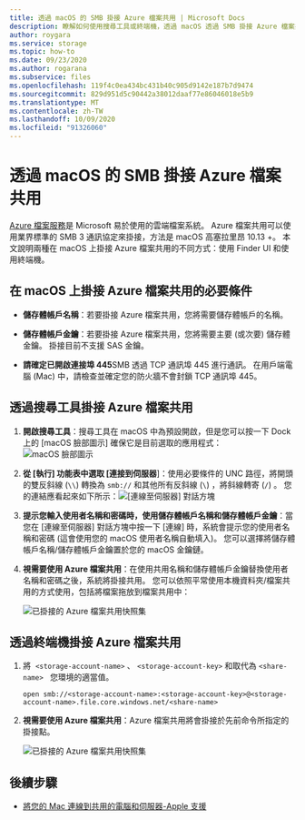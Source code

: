 ```yaml
---
title: 透過 macOS 的 SMB 掛接 Azure 檔案共用 | Microsoft Docs
description: 瞭解如何使用搜尋工具或終端機，透過 macOS 透過 SMB 掛接 Azure 檔案共用。 Azure 檔案服務是 Microsoft 易於使用的雲端檔案系統。
author: roygara
ms.service: storage
ms.topic: how-to
ms.date: 09/23/2020
ms.author: rogarana
ms.subservice: files
ms.openlocfilehash: 119f4c0ea434bc431b40c905d9142e187b7d9474
ms.sourcegitcommit: 829d951d5c90442a38012daaf77e86046018e5b9
ms.translationtype: MT
ms.contentlocale: zh-TW
ms.lasthandoff: 10/09/2020
ms.locfileid: "91326060"
---
```

# <a name="mount-azure-file-share-over-smb-with-macos"></a>透過 macOS 的 SMB 掛接 Azure 檔案共用
[Azure 檔案服務](storage-files-introduction.md)是 Microsoft 易於使用的雲端檔案系統。 Azure 檔案共用可以使用業界標準的 SMB 3 通訊協定來掛接，方法是 macOS 高塞拉里昂 10.13 +。 本文說明兩種在 macOS 上掛接 Azure 檔案共用的不同方式：使用 Finder UI 和使用終端機。

## <a name="prerequisites-for-mounting-an-azure-file-share-on-macos"></a>在 macOS 上掛接 Azure 檔案共用的必要條件
* **儲存體帳戶名稱**：若要掛接 Azure 檔案共用，您將需要儲存體帳戶的名稱。

* **儲存體帳戶金鑰**：若要掛接 Azure 檔案共用，您將需要主要 (或次要) 儲存體金鑰。 掛接目前不支援 SAS 金鑰。

* **請確定已開啟連接埠 445**SMB 透過 TCP 通訊埠 445 進行通訊。 在用戶端電腦 (Mac) 中，請檢查並確定您的防火牆不會封鎖 TCP 通訊埠 445。

## <a name="mount-an-azure-file-share-via-finder"></a>透過搜尋工具掛接 Azure 檔案共用
1. **開啟搜尋工具**：搜尋工具在 macOS 中為預設開啟，但是您可以按一下 Dock 上的 [macOS 臉部圖示] 確保它是目前選取的應用程式：  
    ![macOS 臉部圖示](./media/storage-how-to-use-files-mac/mount-via-finder-1.png)

2. **從 [執行] 功能表中選取 [連接到伺服器**]：使用必要條件的 UNC 路徑，將開頭的雙反斜線 (`\\`) 轉換為 `smb://` 和其他所有反斜線 (`\`) ，將斜線轉寄 (`/`) 。 您的連結應看起來如下所示：![[連線至伺服器] 對話方塊](./media/storage-how-to-use-files-mac/mount-via-finder-2.png)

3. **提示您輸入使用者名稱和密碼時，使用儲存體帳戶名稱和儲存體帳戶金鑰**：當您在 [連線至伺服器] 對話方塊中按一下 [連線] 時，系統會提示您的使用者名稱和密碼 (這會使用您的 macOS 使用者名稱自動填入)。 您可以選擇將儲存體帳戶名稱/儲存體帳戶金鑰置於您的 macOS 金鑰鏈。

4. **視需要使用 Azure 檔案共用**：在使用共用名稱和儲存體帳戶金鑰替換使用者名稱和密碼之後，系統將掛接共用。 您可以依照平常使用本機資料夾/檔案共用的方式使用，包括將檔案拖放到檔案共用中：

    ![已掛接的 Azure 檔案共用快照集](./media/storage-how-to-use-files-mac/mount-via-finder-3.png)

## <a name="mount-an-azure-file-share-via-terminal"></a>透過終端機掛接 Azure 檔案共用
1. 將  `<storage-account-name>` 、 `<storage-account-key>` 和取代為 `<share-name>`   您環境的適當值。

    ```
    open smb://<storage-account-name>:<storage-account-key>@<storage-account-name>.file.core.windows.net/<share-name>
    ```

2. **視需要使用 Azure 檔案共用**：Azure 檔案共用將會掛接於先前命令所指定的掛接點。  

    ![已掛接的 Azure 檔案共用快照集](./media/storage-how-to-use-files-mac/mount-via-terminal-1.png)

## <a name="next-steps"></a>後續步驟
* [將您的 Mac 連線到共用的電腦和伺服器-Apple 支援](https://support.apple.com/guide/mac-help/connect-mac-shared-computers-servers-mchlp1140/mac)